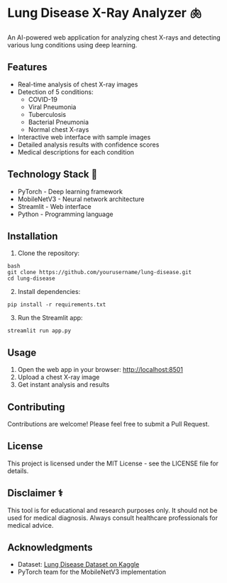 
# Lung Disease X-Ray Analyzer 🫁

An AI-powered web application for analyzing chest X-rays and detecting various lung conditions using deep learning.

## Features

- Real-time analysis of chest X-ray images
- Detection of 5 conditions:
  - COVID-19
  - Viral Pneumonia  
  - Tuberculosis
  - Bacterial Pneumonia
  - Normal chest X-rays
- Interactive web interface with sample images
- Detailed analysis results with confidence scores
- Medical descriptions for each condition

## Technology Stack 🔧

- PyTorch - Deep learning framework
- MobileNetV3 - Neural network architecture
- Streamlit - Web interface
- Python - Programming language

## Installation

1. Clone the repository:
```
bash
git clone https://github.com/yourusername/lung-disease.git
cd lung-disease
```

2. Install dependencies:
```
pip install -r requirements.txt
```

3. Run the Streamlit app:
```
streamlit run app.py
```

## Usage

1. Open the web app in your browser: [http://localhost:8501](https://lung-disease-prediction.streamlit.app/)
2. Upload a chest X-ray image
3. Get instant analysis and results

## Contributing

Contributions are welcome! Please feel free to submit a Pull Request.

## License

This project is licensed under the MIT License - see the LICENSE file for details.

## Disclaimer ⚕️

This tool is for educational and research purposes only. It should not be used for medical diagnosis. Always consult healthcare professionals for medical advice.

## Acknowledgments

- Dataset: [Lung Disease Dataset on Kaggle](https://www.kaggle.com/datasets/omkarmanohardalvi/lungs-disease-dataset-4-types)
- PyTorch team for the MobileNetV3 implementation

